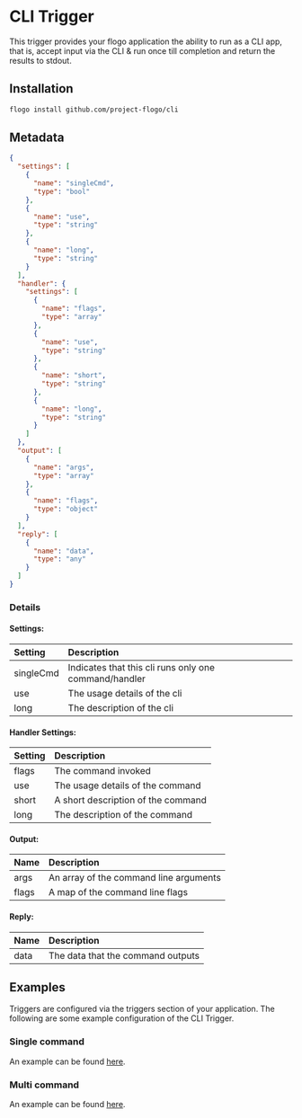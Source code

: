 <!--
title: CLI
weight: 4701
-->
# CLI Trigger
This trigger provides your flogo application the ability to run as a CLI app, that is, accept input via the CLI & run once till completion and return the results to stdout.

## Installation

```bash
flogo install github.com/project-flogo/cli
```

## Metadata
```json
{
  "settings": [
    {
      "name": "singleCmd",
      "type": "bool"
    },
    {
      "name": "use",
      "type": "string"
    },
    {
      "name": "long",
      "type": "string"
    }
  ],
  "handler": {
    "settings": [
      {
        "name": "flags",
        "type": "array"
      },
      {
        "name": "use",
        "type": "string"
      },
      {
        "name": "short",
        "type": "string"
      },
      {
        "name": "long",
        "type": "string"
      }
    ]
  },
  "output": [
    {
      "name": "args",
      "type": "array"
    },
    {
      "name": "flags",
      "type": "object"
    }
  ],
  "reply": [
    {
      "name": "data",
      "type": "any"
    }
  ]
}
```
### Details
####  Settings:
| Setting      | Description                          |
|:-------------|:-------------------------------------|
| singleCmd    | Indicates that this cli runs only one command/handler |         
| use      | The usage details of the cli |
| long      | The description of the cli |
####  Handler Settings:
| Setting      | Description                          |
|:-------------|:-------------------------------------|
| flags      | The command invoked                  |         
| use      | The usage details of the  command |
| short      | A short description of the command |
| long      | The description of the command |

#### Output:
| Name      | Description                        |
|:------------|:-----------------------------------|
| args        | An array of the command line arguments |  
| flags       | A map of the command line flags |  

#### Reply:
| Name      | Description                        |
|:------------|:-----------------------------------|
| data        | The data that the command outputs |  


## Examples

Triggers are configured via the triggers section of your application. The following are some example configuration of the CLI Trigger.

### Single command

An example can be found [here](examples/single).

### Multi command

An example can be found [here](examples/multi).

